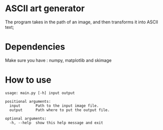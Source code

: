 # ASCII art generator
The program takes in the path of an image, and then transforms it into ASCII text;

# Dependencies 
Make sure you have : numpy, matplotlib and skimage

# How to use
```
usage: main.py [-h] input output

positional arguments:
  input       Path to the input image file.
  output      Path where to put the output file.

optional arguments:
  -h, --help  show this help message and exit
```

